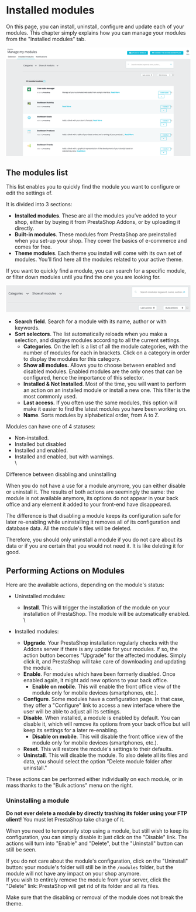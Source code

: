 # Installed modules

On this page, you can install, uninstall, configure and update each of your modules. This chapter simply explains how you can manage your modules from the "Installed modules" tab.

![](<../../../../.gitbook/assets/51185201 (5) (3) (3).png>)

## The modules list <a href="#installedmodules-themoduleslist" id="installedmodules-themoduleslist"></a>

This list enables you to quickly find the module you want to configure or edit the settings of.

It is divided into 3 sections:

* **Installed modules**. These are all the modules you’ve added to your shop, either by buying it from PrestaShop Addons, or by uploading it directly.
* **Built-in modules**. These modules from PrestaShop are preinstalled when you set-up your shop. They cover the basics of e-commerce and comes for free.
* **Theme modules**. Each theme you install will come with its own set of modules. You’ll find here all the modules related to your active theme.

If you want to quickly find a module, you can search for a specific module, or filter down modules until you find the one you are looking for.

![](<../../../../.gitbook/assets/51185200 (5) (2) (3).png>)

* **Search field**. Search for a module with its name, author or with keywords.
* **Sort selectors**. The list automatically reloads when you make a selection, and displays modules according to all the current settings.
  * **Categories**. On the left is a list of all the module categories, with the number of modules for each in brackets. Click on a category in order to display the modules for this category.
  * **Show all modules.** Allows you to choose between enabled and disabled modules. Enabled modules are the only ones that can be configured, hence the importance of this selector.
  * **Installed & Not Installed**. Most of the time, you will want to perform an action on an installed module or install a new one. This filter is the most commonly used.
  * **Last access.** If you often use the same modules, this option will make it easier to find the latest modules you have been working on.
  * **Name**. Sorts modules by alphabetical order, from A to Z.

Modules can have one of 4 statuses:

* Non-installed.
* Installed but disabled
* Installed and enabled.
* Installed and enabled, but with warnings.\
  \


Difference between disabling and uninstalling

When you do not have a use for a module anymore, you can either disable or uninstall it. The results of both actions are seemingly the same: the module is not available anymore, its options do not appear in your back office and any element it added to your front-end have disappeared.

The difference is that disabling a module keeps its configuration safe for later re-enabling while uninstalling it removes all of its configuration and database data. All the module's files will be deleted.

Therefore, you should only uninstall a module if you do not care about its data or if you are certain that you would not need it. It is like deleting it for good.

## Performing Actions on Modules <a href="#installedmodules-performingactionsonmodules" id="installedmodules-performingactionsonmodules"></a>

Here are the available actions, depending on the module's status:

* Uninstalled modules:
  * **Install**. This will trigger the installation of the module on your installation of PrestaShop. The module will be automatically enabled.\
    \

* Installed modules:
  * **Upgrade**. Your PrestaShop installation regularly checks with the Addons server if there is any update for your modules. If so, the action button becomes "Upgrade" for the affected modules. Simply click it, and PrestaShop will take care of downloading and updating the module.
  * **Enable**. For modules which have been formerly disabled. Once enabled again, it might add new options to your back office.
    * **Enable on mobile**. This will enable the front office view of the module only for mobile devices (smartphones, etc.).
  * **Configure**. Some modules have a configuration page. In that case, they offer a "Configure" link to access a new interface where the user will be able to adjust all its settings.
  * **Disable**. When installed, a module is enabled by default. You can disable it, which will remove its options from your back office but will keep its settings for a later re-enabling.
    * **Disable on mobile**. This will disable the front office view of the module only for mobile devices (smartphones, etc.).
  * **Reset**. This will restore the module's settings to their defaults.
  * **Uninstall**. This will disable the module. To also delete all its files and data, you should select the option "Delete module folder after uninstall."

These actions can be performed either individually on each module, or in mass thanks to the "Bulk actions" menu on the right.

### Uninstalling a module <a href="#installedmodules-uninstallingamodule" id="installedmodules-uninstallingamodule"></a>

**Do not ever delete a module by directly trashing its folder using your FTP client!** You must let PrestaShop take charge of it.

When you need to temporarily stop using a module, but still wish to keep its configuration, you can simply disable it: just click on the "Disable" link. The actions will turn into "Enable" and "Delete", but the "Uninstall" button can still be seen.

If you do not care about the module's configuration, click on the "Uninstall" button: your module's folder will still be in the `/modules` folder, but the module will not have any impact on your shop anymore.\
If you wish to entirely remove the module from your server, click the "Delete" link: PrestaShop will get rid of its folder and all its files.

Make sure that the disabling or removal of the module does not break the theme.
